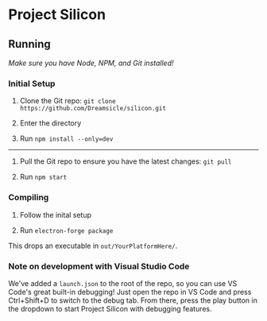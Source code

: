 # Project Silicon

## Running
*Make sure you have Node, NPM, and Git installed!*

### Initial Setup

1. Clone the Git repo: `git clone https://github.com/Dreamsicle/silicon.git`

2. Enter the directory

3. Run `npm install --only=dev`

---
1. Pull the Git repo to ensure you have the latest changes: `git pull`

2. Run `npm start`

### Compiling

1. Follow the inital setup

2. Run `electron-forge package`

This drops an executable in `out/YourPlatformHere/`.

### Note on development with Visual Studio Code

We've added a `launch.json` to the root of the repo, so you can use VS Code's great built-in debugging! Just open the repo in VS Code and press Ctrl+Shift+D to switch to the debug tab. From there, press the play button in the dropdown to start Project Silicon with debugging features.